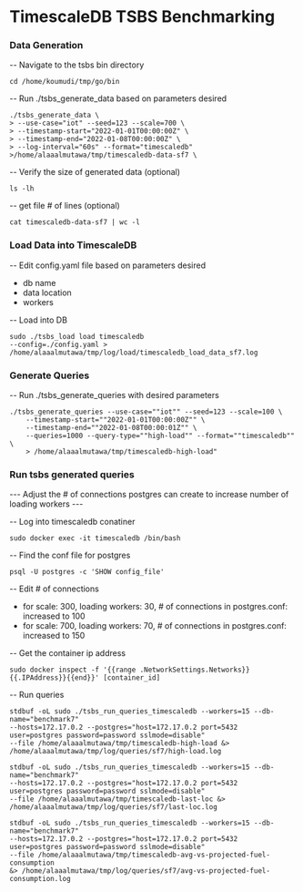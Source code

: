 # TimescaleDB TSBS Benchmarking

### Data Generation

-- Navigate to the tsbs bin directory 

```
cd /home/koumudi/tmp/go/bin
```
-- Run ./tsbs_generate_data based on parameters desired 
```
./tsbs_generate_data \
> --use-case="iot" --seed=123 --scale=700 \
> --timestamp-start="2022-01-01T00:00:00Z" \
> --timestamp-end="2022-01-08T00:00:00Z" \
> --log-interval="60s" --format="timescaledb" >/home/alaaalmutawa/tmp/timescaledb-data-sf7 \
```

-- Verify the size of generated data (optional)

```
ls -lh
```

-- get file # of lines (optional)

```
cat timescaledb-data-sf7 | wc -l
```

### Load Data into TimescaleDB

-- Edit config.yaml file based on parameters desired 

- db name 
- data location
- workers 

-- Load into DB 

```
sudo ./tsbs_load load timescaledb 
--config=./config.yaml > /home/alaaalmutawa/tmp/log/load/timescaledb_load_data_sf7.log
```

### Generate Queries 

-- Run ./tsbs_generate_queries with desired parameters 
```
./tsbs_generate_queries --use-case=""iot"" --seed=123 --scale=100 \
    --timestamp-start=""2022-01-01T00:00:00Z"" \
    --timestamp-end=""2022-01-08T00:00:01Z"" \
    --queries=1000 --query-type=""high-load"" --format=""timescaledb"" \
    > /home/alaaalmutawa/tmp/timescaledb-high-load"
```

### Run tsbs generated queries 

--- Adjust the # of connections postgres can create to increase number of loading workers ---

-- Log into timescaledb conatiner 

```
sudo docker exec -it timescaledb /bin/bash
```

-- Find the conf file for postgres 

```
psql -U postgres -c 'SHOW config_file'
```

-- Edit # of connections 

- for scale: 300, loading workers: 30, # of connections in postgres.conf: increased to 100
- for scale: 700, loading workers: 70, # of connections in postgres.conf: increased to 150

-- Get the container ip address 

```
sudo docker inspect -f '{{range .NetworkSettings.Networks}}{{.IPAddress}}{{end}}' [container_id]
```

-- Run queries 

``` 
stdbuf -oL sudo ./tsbs_run_queries_timescaledb --workers=15 --db-name="benchmark7"  
--hosts=172.17.0.2 --postgres="host=172.17.0.2 port=5432  user=postgres password=password sslmode=disable" 
--file /home/alaaalmutawa/tmp/timescaledb-high-load &> /home/alaaalmutawa/tmp/log/queries/sf7/high-load.log
```

``` 
stdbuf -oL sudo ./tsbs_run_queries_timescaledb --workers=15 --db-name="benchmark7" 
--hosts=172.17.0.2 --postgres="host=172.17.0.2 port=5432  user=postgres password=password sslmode=disable" 
--file /home/alaaalmutawa/tmp/timescaledb-last-loc &> /home/alaaalmutawa/tmp/log/queries/sf7/last-loc.log
```

``` 
stdbuf -oL sudo ./tsbs_run_queries_timescaledb --workers=15 --db-name="benchmark7" 
--hosts=172.17.0.2 --postgres="host=172.17.0.2 port=5432  user=postgres password=password sslmode=disable" 
--file /home/alaaalmutawa/tmp/timescaledb-avg-vs-projected-fuel-consumption 
&> /home/alaaalmutawa/tmp/log/queries/sf7/avg-vs-projected-fuel-consumption.log
```

